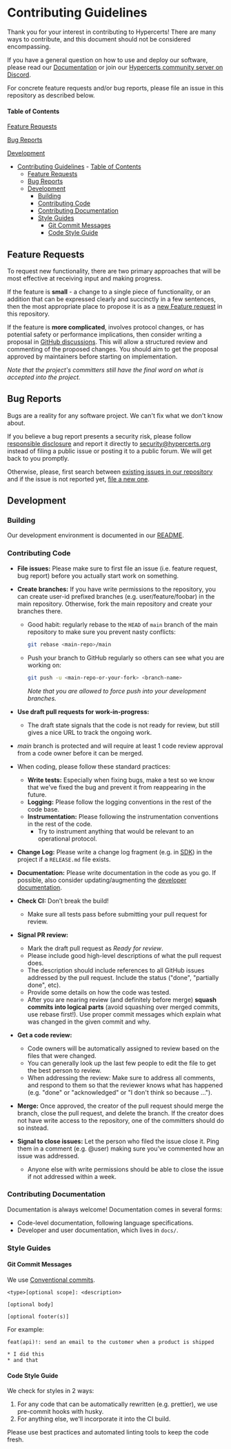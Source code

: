 # Contributing Guidelines

Thank you for your interest in contributing to Hypercerts! There are many ways to contribute, and this document should
not be considered encompassing.

If you have a general question on how to use and deploy our software, please read our
[Documentation](https://hypercerts.org/docs/) or join our
[Hypercerts community server on Discord](https://testnet.hypercerts.org/discord).

For concrete feature requests and/or bug reports, please file an issue in this repository as described below.

<!-- markdownlint-disable heading-increment -->

#### Table of Contents

<!-- markdownlint-enable heading-increment -->

[Feature Requests](#feature-requests)

[Bug Reports](#bug-reports)

[Development](#development)

- [Contributing Guidelines](#contributing-guidelines) - [Table of Contents](#table-of-contents)
  - [Feature Requests](#feature-requests)
  - [Bug Reports](#bug-reports)
  - [Development](#development)
    - [Building](#building)
    - [Contributing Code](#contributing-code)
    - [Contributing Documentation](#contributing-documentation)
    - [Style Guides](#style-guides)
      - [Git Commit Messages](#git-commit-messages)
      - [Code Style Guide](#code-style-guide)

## Feature Requests

To request new functionality, there are two primary approaches that will be most effective at receiving input and making
progress.

If the feature is **small** - a change to a single piece of functionality, or an addition that can be expressed clearly
and succinctly in a few sentences, then the most appropriate place to propose it is as a [new Feature request] in this
repository.

If the feature is **more complicated**, involves protocol changes, or has potential safety or performance implications,
then consider writing a proposal in [GitHub discussions]. This will allow a structured review and commenting of the
proposed changes. You should aim to get the proposal approved by maintainers before starting on implementation.

_Note that the project's committers still have the final word on what is accepted into the project._

<!-- markdownlint-disable line-length -->

[new Feature request]:
  https://github.com/hypercerts-org/hypercerts/issues/new?assignees=&labels=type%3Afeaturerequest&projects=&template=2.feature_request.yml
[GitHub discussions]: https://github.com/hypercerts-org/hypercerts/discussions

<!-- markdownlint-enable line-length -->

## Bug Reports

Bugs are a reality for any software project. We can't fix what we don't know about.

If you believe a bug report presents a security risk, please follow
[responsible disclosure](https://en.wikipedia.org/wiki/Responsible_disclosure) and report it directly to
security@hypercerts.org instead of filing a public issue or posting it to a public forum. We will get back to you
promptly.

Otherwise, please, first search between [existing issues in our repository] and if the issue is not reported yet, [file
a new one].

<!-- markdownlint-disable line-length -->

[existing issues in our repository]: https://github.com/hypercerts-org/hypercerts/issues
[file a new one]:
  https://github.com/hypercerts-org/hypercerts/issues/new?assignees=&labels=type%3Abug&projects=&template=1.bug_report.yml

<!-- markdownlint-enable line-length -->

## Development

### Building

Our development environment is documented in our
[README](https://github.com/hypercerts-org/hypercerts/blob/main/README.md).

### Contributing Code

- **File issues:** Please make sure to first file an issue (i.e. feature request, bug report) before you actually start
  work on something.

- **Create branches:** If you have write permissions to the repository, you can create user-id prefixed branches (e.g.
  user/feature/foobar) in the main repository. Otherwise, fork the main repository and create your branches there.

  - Good habit: regularly rebase to the `HEAD` of `main` branch of the main repository to make sure you prevent nasty
    conflicts:

    ```bash
    git rebase <main-repo>/main
    ```

  - Push your branch to GitHub regularly so others can see what you are working on:

    ```bash
    git push -u <main-repo-or-your-fork> <branch-name>
    ```

    _Note that you are allowed to force push into your development branches._

- **Use draft pull requests for work-in-progress:**

  - The draft state signals that the code is not ready for review, but still gives a nice URL to track the ongoing work.

- _main_ branch is protected and will require at least 1 code review approval from a code owner before it can be merged.

- When coding, please follow these standard practices:

  - **Write tests:** Especially when fixing bugs, make a test so we know that we’ve fixed the bug and prevent it from
    reappearing in the future.
  - **Logging:** Please follow the logging conventions in the rest of the code base.
  - **Instrumentation:** Please following the instrumentation conventions in the rest of the code.
    - Try to instrument anything that would be relevant to an operational protocol.

- **Change Log:** Please write a change log fragment (e.g. in [SDK](sdk/RELEASE.md)) in the project if a `RELEASE.md`
  file exists.

- **Documentation:** Please write documentation in the code as you go. If possible, also consider updating/augmenting
  the [developer documentation].

- **Check CI:** Don’t break the build!

  - Make sure all tests pass before submitting your pull request for review.

- **Signal PR review:**

  - Mark the draft pull request as _Ready for review_.
  - Please include good high-level descriptions of what the pull request does.
  - The description should include references to all GitHub issues addressed by the pull request. Include the status
    ("done", "partially done", etc).
  - Provide some details on how the code was tested.
  - After you are nearing review (and definitely before merge) **squash commits into logical parts** (avoid squashing
    over merged commits, use rebase first!). Use proper commit messages which explain what was changed in the given
    commit and why.

- **Get a code review:**

  - Code owners will be automatically assigned to review based on the files that were changed.
  - You can generally look up the last few people to edit the file to get the best person to review.
  - When addressing the review: Make sure to address all comments, and respond to them so that the reviewer knows what
    has happened (e.g. "done" or "acknowledged" or "I don't think so because ...").

- **Merge:** Once approved, the creator of the pull request should merge the branch, close the pull request, and delete
  the branch. If the creator does not have write access to the repository, one of the committers should do so instead.

- **Signal to close issues:** Let the person who filed the issue close it. Ping them in a comment (e.g. @user) making
  sure you’ve commented how an issue was addressed.
  - Anyone else with write permissions should be able to close the issue if not addressed within a week.

[developer documentation]: https://github.com/hypercerts-org/hypercerts/tree/main/docs/docs

### Contributing Documentation

Documentation is always welcome! Documentation comes in several forms:

- Code-level documentation, following language specifications.
- Developer and user documentation, which lives in `docs/`.

### Style Guides

#### Git Commit Messages

We use [Conventional commits](https://www.conventionalcommits.org/en/v1.0.0/).

```
<type>[optional scope]: <description>

[optional body]

[optional footer(s)]
```

For example:

```
feat(api)!: send an email to the customer when a product is shipped

* I did this
* and that
```

#### Code Style Guide

We check for styles in 2 ways:

1. For any code that can be automatically rewritten (e.g. prettier), we use pre-commit hooks with husky.
2. For anything else, we'll incorporate it into the CI build.

Please use best practices and automated linting tools to keep the code fresh.
